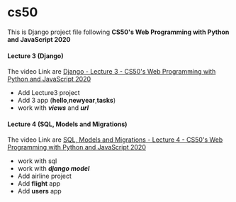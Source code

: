 # cs50
This is Django project file following **CS50's Web Programming with Python and JavaScript 2020**
#### Lecture 3 (Django)
The video Link are [Django - Lecture 3 - CS50's Web Programming with Python and JavaScript 2020](https://youtu.be/w8q0C-C1js4?list=PLhQjrBD2T380xvFSUmToMMzERZ3qB5Ueu)

- Add Lecture3 project
- Add 3 app (**hello**,**newyear**,**tasks**)
- work with ***views*** and ***url***


#### Lecture 4 (SQL, Models and Migrations)

The video Link are [SQL, Models and Migrations - Lecture 4 - CS50's Web Programming with Python and JavaScript 2020](https://youtu.be/YzP164YANAU)

- work with sql 
- work with ***django model***
- Add airline project
- Add **flight** app
- Add **users** app